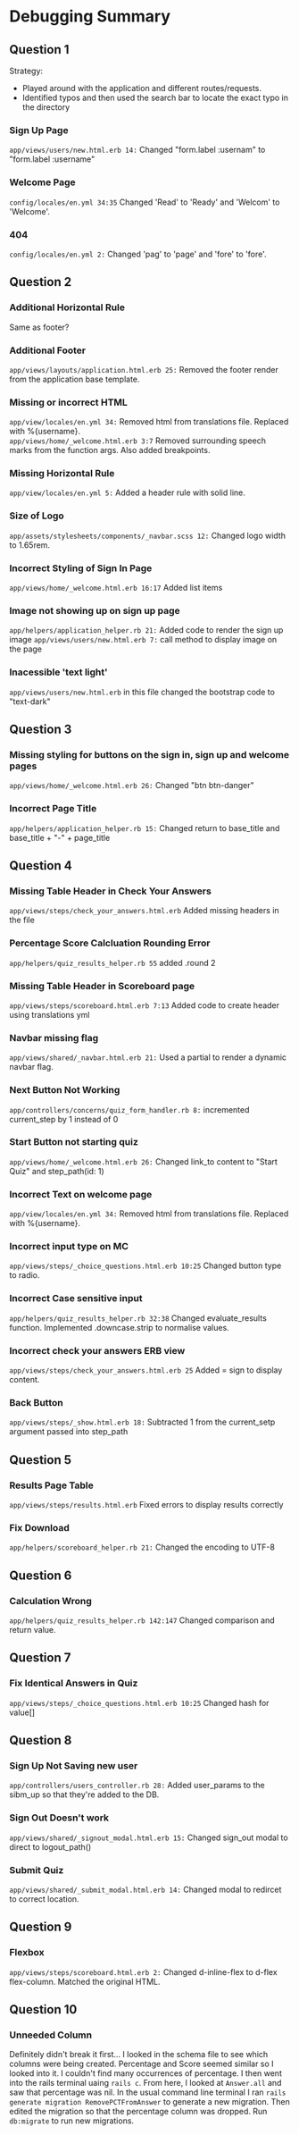 # Debugging Summary
## Question 1
Strategy:
- Played around with the application and different routes/requests.
- Identified typos and then used the search bar to locate the exact typo in the directory

### Sign Up Page
`app/views/users/new.html.erb 14:` Changed "form.label :usernam" to "form.label :username"
### Welcome Page
`config/locales/en.yml 34:35` Changed 'Read' to 'Ready' and 'Welcom' to 'Welcome'.
### 404
`config/locales/en.yml 2:` Changed 'pag' to 'page' and 'fore' to 'fore'.


## Question 2
### Additional Horizontal Rule
Same as footer?
### Additional Footer
`app/views/layouts/application.html.erb 25:` Removed the footer render from the application base template.

### Missing or incorrect HTML
`app/view/locales/en.yml 34:` Removed html from translations file. Replaced with %{username}.\
`app/views/home/_welcome.html.erb 3:7` Removed surrounding speech marks from the function args. Also added breakpoints.

### Missing Horizontal Rule
`app/view/locales/en.yml 5:` Added a header rule with solid line.

### Size of Logo
`app/assets/stylesheets/components/_navbar.scss 12:` Changed logo width to 1.65rem.

### Incorrect Styling of Sign In Page
`app/views/home/_welcome.html.erb 16:17` Added list items

### Image not showing up on sign up page
`app/helpers/application_helper.rb 21:` Added code to render the sign up image 
`app/views/users/new.html.erb 7:` call method to display image on the page

### Inacessible 'text light'
`app/views/users/new.html.erb` in this file changed the bootstrap code to "text-dark" 


## Question 3
### Missing styling for buttons on the sign in, sign up and welcome pages
`app/views/home/_welcome.html.erb 26:` Changed "btn btn-danger"

### Incorrect Page Title
`app/helpers/application_helper.rb 15:` Changed return to base_title and base_title + "-" + page_title


## Question 4
### Missing Table Header in Check Your Answers
`app/views/steps/check_your_answers.html.erb` Added missing headers in the file

### Percentage Score Calcluation Rounding Error
`app/helpers/quiz_results_helper.rb 55` added .round 2

### Missing Table Header in Scoreboard page
`app/views/steps/scoreboard.html.erb 7:13` Added code to create header using translations yml

### Navbar missing flag
`app/views/shared/_navbar.html.erb 21:` Used a partial to render a dynamic navbar flag.

### Next Button Not Working
`app/controllers/concerns/quiz_form_handler.rb 8:` incremented current_step by 1 instead of 0

### Start Button not starting quiz
`app/views/home/_welcome.html.erb 26:` Changed link_to content to "Start Quiz" and step_path(id: 1)

### Incorrect Text on welcome page
`app/view/locales/en.yml 34:` Removed html from translations file. Replaced with %{username}.

### Incorrect input type on MC
`app/views/steps/_choice_questions.html.erb 10:25` Changed button type to radio.

### Incorrect Case sensitive input
`app/helpers/quiz_results_helper.rb 32:38` Changed evaluate_results function. Implemented .downcase.strip to normalise values.

### Incorrect check your answers ERB view
`app/views/steps/check_your_answers.html.erb 25` Added = sign to display content.

### Back Button
`app/views/steps/_show.html.erb 18:` Subtracted 1 from the current_setp argument passed into step_path


## Question 5
###  Results Page Table
`app/views/steps/results.html.erb` Fixed errors to display results correctly

### Fix Download
`app/helpers/scoreboard_helper.rb 21:` Changed the encoding to UTF-8 

## Question 6
### Calculation Wrong
`app/helpers/quiz_results_helper.rb 142:147` Changed comparison and return value.

## Question 7
### Fix Identical Answers in Quiz
`app/views/steps/_choice_questions.html.erb 10:25` Changed hash for value[]

## Question 8
### Sign Up Not Saving new user
`app/controllers/users_controller.rb 28:` Added user_params to the sibm_up so that they're added to the DB.

### Sign Out Doesn't work
`app/views/shared/_signout_modal.html.erb 15:` Changed sign_out modal to direct to logout_path()

### Submit Quiz
`app/views/shared/_submit_modal.html.erb 14:` Changed modal to redircet to correct location.

## Question 9
### Flexbox
`app/views/steps/scoreboard.html.erb 2:` Changed d-inline-flex to d-flex flex-column. Matched the original HTML.

## Question 10
### Unneeded Column
Definitely didn't break it first...
I looked in the schema file to see which columns were being created. Percentage and Score seemed similar so I looked into it.
I couldn't find many occurrences of percentage.
I then went into the rails terminal uaing `rails c`.
From here, I looked at `Answer.all` and saw that percentage was nil.
In the usual command line terminal I ran `rails generate migration RemovePCTFromAnswer` to generate a new migration.
Then edited the migration so that the percentage column was dropped.
Run `db:migrate` to run new migrations.

